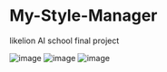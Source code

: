 # My-Style-Manager
likelion AI school final project

![image](https://user-images.githubusercontent.com/105341847/200153002-884cc21d-8051-4b67-999d-6024670fe50a.png)
![image](https://user-images.githubusercontent.com/105341847/200153043-d8951956-b47c-4499-aa0e-cf5abf34dcfa.png)
![image](https://user-images.githubusercontent.com/105341847/200153061-7eedc476-cb07-4eb2-9908-9bb7a846d85f.png)
